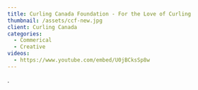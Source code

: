 ```yaml
---
title: Curling Canada Foundation - For the Love of Curling
thumbnail: /assets/ccf-new.jpg
client: Curling Canada
categories:
  - Commerical
  - Creative
videos:
  - https://www.youtube.com/embed/U0jBCksSp8w
---
```

.
